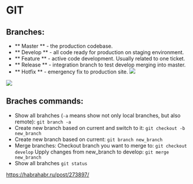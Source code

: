 <!-- github markdown syntax: https://help.github.com/articles/basic-writing-and-formatting-syntax/ -->

# GIT
## Branches:
- ** Master ** - the production codebase.
- ** Develop ** - all code ready for production on staging environment.
- ** Feature ** - active code development. Usually related to one ticket.
- ** Release ** - integration branch to test develop merging into master.
- ** Hotfix ** - emergency fix to production site.
![](https://datasift.github.io/gitflow/GitFlowHotfixBranch.png)

![](http://www.geekgumbo.com/wp-content/uploads/2011/08/nvie-git-workflow-commands.png)

## Braches commands:
- Show all brahches (`-a` means show not only local branches, but also remote): `git branch -a`
- Create new branch based on current and switch to it: `git checkout -b new_branch`
- Create new branch based on current: `git branch new_branch`
- Merge branches:
Checkout branch you want to merge to: `git checkout develop`
Upply changes from new_branch to develop: `git merge new_branch`
- Show all brahches `git status`


https://habrahabr.ru/post/273897/